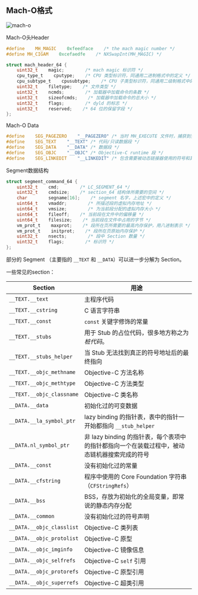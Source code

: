 ## Mach-O格式

![mach-o](https://www.desgard.com/iOS-Source-Probe/image/15058343519881/mach-o.png)

Mach-O头Header

```c
#define    MH_MAGIC    0xfeedface    /* the mach magic number */
#define MH_CIGAM    0xcefaedfe    /* NXSwapInt(MH_MAGIC) */

struct mach_header_64 {
    uint32_t    magic;        /* mach magic 标识符 */
    cpu_type_t    cputype;    /* CPU 类型标识符，同通用二进制格式中的定义 */
    cpu_subtype_t    cpusubtype;    /* CPU 子类型标识符，同通用二级制格式中的定义 */
    uint32_t    filetype;    /* 文件类型 */
    uint32_t    ncmds;        /* 加载器中加载命令的条数 */
    uint32_t    sizeofcmds;    /* 加载器中加载命令的总大小 */
    uint32_t    flags;        /* dyld 的标志 */
    uint32_t    reserved;    /* 64 位的保留字段 */
};
```



Mach-O Data

```c
#define    SEG_PAGEZERO    "__PAGEZERO" /* 当时 MH_EXECUTE 文件时，捕获到空指针 */
#define    SEG_TEXT    "__TEXT" /* 代码/只读数据段 */
#define    SEG_DATA    "__DATA" /* 数据段 */
#define    SEG_OBJC    "__OBJC" /* Objective-C runtime 段 */
#define    SEG_LINKEDIT    "__LINKEDIT" /* 包含需要被动态链接器使用的符号和其他表，包括符号表、字符串表等 */
```



Segment数据结构

```c
struct segment_command_64 { 
    uint32_t    cmd;        /* LC_SEGMENT_64 */
    uint32_t    cmdsize;    /* section_64 结构体所需要的空间 */
    char        segname[16];    /* segment 名字，上述宏中的定义 */
    uint64_t    vmaddr;        /* 所描述段的虚拟内存地址 */
    uint64_t    vmsize;        /* 为当前段分配的虚拟内存大小 */
    uint64_t    fileoff;    /* 当前段在文件中的偏移量 */
    uint64_t    filesize;    /* 当前段在文件中占用的字节 */
    vm_prot_t    maxprot;    /* 段所在页所需要的最高内存保护，用八进制表示 */
    vm_prot_t    initprot;    /* 段所在页原始内存保护 */
    uint32_t    nsects;        /* 段中 Section 数量 */
    uint32_t    flags;        /* 标识符 */
};
```

部分的 Segment （主要指的 `__TEXT` 和 `__DATA`）可以进一步分解为 Section。

一些常见的section：

| Section                   | 用途                                                         |
| ------------------------- | ------------------------------------------------------------ |
| `__TEXT.__text`           | 主程序代码                                                   |
| `__TEXT.__cstring`        | C 语言字符串                                                 |
| `__TEXT.__const`          | `const` 关键字修饰的常量                                     |
| `__TEXT.__stubs`          | 用于 Stub 的占位代码，很多地方称之为*桩代码*。               |
| `__TEXT.__stubs_helper`   | 当 Stub 无法找到真正的符号地址后的最终指向                   |
| `__TEXT.__objc_methname`  | Objective-C 方法名称                                         |
| `__TEXT.__objc_methtype`  | Objective-C 方法类型                                         |
| `__TEXT.__objc_classname` | Objective-C 类名称                                           |
| `__DATA.__data`           | 初始化过的可变数据                                           |
| `__DATA.__la_symbol_ptr`  | lazy binding 的指针表，表中的指针一开始都指向 `__stub_helper` |
| `__DATA.nl_symbol_ptr`    | 非 lazy binding 的指针表，每个表项中的指针都指向一个在装载过程中，被动态链机器搜索完成的符号 |
| `__DATA.__const`          | 没有初始化过的常量                                           |
| `__DATA.__cfstring`       | 程序中使用的 Core Foundation 字符串（`CFStringRefs`）        |
| `__DATA.__bss`            | BSS，存放为初始化的全局变量，即常说的静态内存分配            |
| `__DATA.__common`         | 没有初始化过的符号声明                                       |
| `__DATA.__objc_classlist` | Objective-C 类列表                                           |
| `__DATA.__objc_protolist` | Objective-C 原型                                             |
| `__DATA.__objc_imginfo`   | Objective-C 镜像信息                                         |
| `__DATA.__objc_selfrefs`  | Objective-C `self` 引用                                      |
| `__DATA.__objc_protorefs` | Objective-C 原型引用                                         |
| `__DATA.__objc_superrefs` | Objective-C 超类引用                                         |